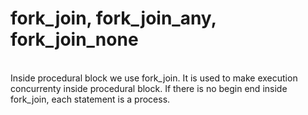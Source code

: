 # fork_join, fork_join_any, fork_join_none 
<br> 
Inside procedural block we use fork_join. It is used to make execution concurrenty inside procedural block. If there is no begin
end inside fork_join, each statement is a process.
